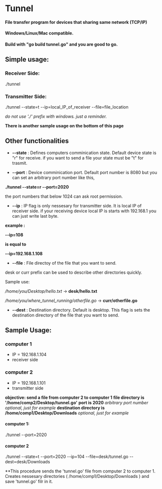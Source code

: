 # Tunnel
#### File transfer program for devices that sharing same network (TCP/IP)
#### Windows/Linux/Mac compatible.
#### Build with "go build tunnel.go" and you are good to go. 

## Simple usage:
### Receiver Side:
./tunnel
### Transmitter Side:
./tunnel --state=t --ip=local_IP_of_receiver --file=file_location

*do not use './' prefix with windows. just a reminder.*

**There is another sample usage on the bottom of this page**

## Other functionalities

* **--state** : Defines computers comminication state. Default device state is "r" for receive. if you want to send a file your state must be "t" for trasmit.

* **--port** : Device comminication port. Default port number is 8080 but you can set an arbitrary port number like this,

**./tunnel --state=r --port=2020**

the port numbers that below 1024 can ask root permission.

* **--ip** : IP flag is only nessesary for transmitter side. It is local IP of receiver side. if your receiving device local IP is starts with 192.168.1 you can just write last byte.

**example :**

**--ip=108**

**is equal to**

**--ip=192.168.1.108**

* **--file** : File directoy of the file that you want to send.

desk or curr prefix can be used to describe other directories quickly.

Sample use:

*/home/you/Desktop/hello.txt*                  -> **desk/hello.txt**

*/home/you/where_tunnel_running/otherfile.go*  -> **curr/otherfile.go**

* **--dest** : Destination directory. Default is desktop. This flag is sets the destination directory of the file that you want to send.


## Sample Usage:

### computer 1 
* IP = 192.168.1.104
* receiver side

### computer 2
* IP = 192.168.1.101
* transmitter side

**objective: send a file from computer 2 to computer 1**
**file directory is '/home/comp2/Desktop/tunnel.go'**
**port is 2020** *arbitrary port number* *optional, just for example*
**destination directory is /home/comp1/Desktop/Downloads** *optional, just for example*

#### computer 1:
./tunnel --port=2020

#### computer 2
./tunnel --state=t --port=2020 --ip=104 --file=desk/tunnel.go --dest=desk/Downloads

**This procedure sends the 'tunnel.go' file from computer 2 to computer 1. Creates nessesary directories ( /home/comp1/Desktop/Downloads ) and save 'tunnel.go' filr in it.
